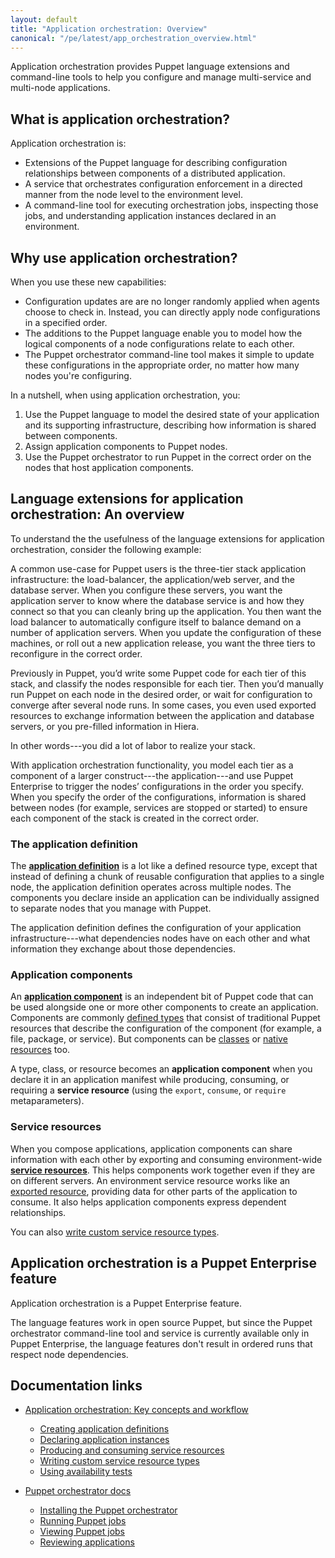 ```yaml
---
layout: default
title: "Application orchestration: Overview"
canonical: "/pe/latest/app_orchestration_overview.html"
---
```


Application orchestration provides Puppet language extensions and command-line tools to help you configure and manage multi-service and multi-node applications.

## What is application orchestration?

Application orchestration is:

- Extensions of the Puppet language for describing configuration relationships between components of a distributed application.
- A service that orchestrates configuration enforcement in a directed manner from the node level to the environment level.
- A command-line tool for executing orchestration jobs, inspecting those jobs, and understanding application instances declared in an environment.

## Why use application orchestration?

When you use these new capabilities:

- Configuration updates are are no longer randomly applied when agents choose to check in. Instead, you can directly apply node configurations in a specified order.
- The additions to the Puppet language enable you to model how the logical components of a node configurations relate to each other.
- The Puppet orchestrator command-line tool makes it simple to update these configurations in the appropriate order, no matter how many nodes you're configuring.

In a nutshell, when using application orchestration, you:

1. Use the Puppet language to model the desired state of your application and its supporting infrastructure, describing how information is shared between components.
2. Assign application components to Puppet nodes.
3. Use the Puppet orchestrator to run Puppet in the correct order on the nodes that host application components.

## Language extensions for application orchestration: An overview

To understand the the usefulness of the language extensions for application orchestration, consider the following example:

A common use-case for Puppet users is the three-tier stack application infrastructure: the load-balancer, the application/web server, and the database server. When you configure these servers, you want the application server to know where the database service is and how they connect so that you can cleanly bring up the application. You then want the load balancer to automatically configure itself to balance demand on a number of application servers. When you update the configuration of these machines, or roll out a new application release, you want the three tiers to reconfigure in the correct order.

Previously in Puppet, you’d write some Puppet code for each tier of this stack, and classify the nodes responsible for each tier. Then you’d manually run Puppet on each node in the desired order, or wait for configuration to converge after several node runs. In some cases, you even used exported resources to exchange information between the application and database servers, or you pre-filled information in Hiera.

In other words---you did a lot of labor to realize your stack.

With application orchestration functionality, you model each tier as a component of a larger construct---the application---and use Puppet Enterprise to trigger the nodes’ configurations in the order you specify. When you specify the order of the configurations, information is shared between nodes (for example, services are stopped or started) to ensure each component of the stack is created in the correct order.

### The application definition

The [**application definition**](./app_orchestration_app_definition.html) is a lot like a defined resource type, except that instead of defining a chunk of reusable configuration that applies to a single node, the application definition operates across multiple nodes. The components you declare inside an application can be individually assigned to separate nodes that you manage with Puppet.

The application definition defines the configuration of your application infrastructure---what dependencies nodes have on each other and what information they exchange about those dependencies.

### Application components

An [**application component**](./app_orchestration_app_definition.html#application-components) is an independent bit of Puppet code that can be used alongside one or more other components to create an application.  Components are commonly [defined types]({{puppet}}/lang_defined_types.html) that consist of traditional Puppet resources that describe the configuration of the component (for example, a file, package, or service). But components can be [classes]({{puppet}}/lang_classes.html) or [native resources]({{puppet}}/lang_resources.html) too.

A type, class, or resource becomes an **application component** when you declare it in an application manifest while producing, consuming, or requiring a **service resource** (using the `export`, `consume`, or `require` metaparameters).

### Service resources

When you compose applications, application components can share information with each other by exporting and consuming environment-wide [**service resources**](./app_orchestration_produce_consume.html). This helps components work together even if they are on different servers. An environment service resource works like an [exported resource]({{puppet}}/lang_exported.html), providing data for other parts of the application to consume. It also helps application components express dependent relationships.

You can also [write custom service resource types](./app_orchestration_writing_service_resources.html).

## Application orchestration is a Puppet Enterprise feature

Application orchestration is a Puppet Enterprise feature.

The language features work in open source Puppet, but since the Puppet orchestrator command-line tool and service is currently available only in Puppet Enterprise, the language features don't result in ordered runs that respect node dependencies.

## Documentation links

- [Application orchestration: Key concepts and workflow](./app_orchestration_workflow.html)
   - [Creating application definitions](./app_orchestration_app_definition.html)
   - [Declaring application instances](./app_orchestration_declare_instance.html)
   - [Producing and consuming service resources](./app_orchestration_produce_consume.html)
   - [Writing custom service resource types](./app_orchestration_writing_service_resources.html)
   - [Using availability tests](./app_orchestration_availability_tests.html)

- [Puppet orchestrator docs](./orchestrator_intro.html)
   - [Installing the Puppet orchestrator](./orchestrator_install.html)
   - [Running Puppet jobs](./orchestrator_job_run.html)
   - [Viewing Puppet jobs](./orchestrator_job_status_view.html)
   - [Reviewing applications](./orchestrator_app.html)

